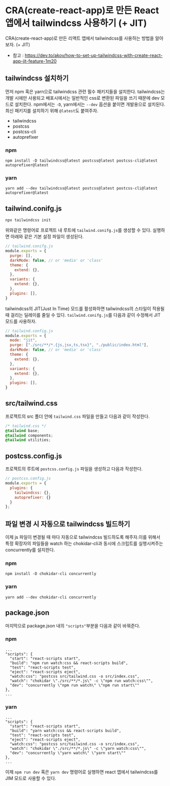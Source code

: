 # CRA(create-react-app)로 만든 React 앱에서 tailwindcss 사용하기 (+ JIT)

CRA(create-react-app)로 만든 리액트 앱에서 tailwindcss를 사용하는 방법을 알아보자. (+ JIT)

- 참고 : https://dev.to/akov/how-to-set-up-tailwindcss-with-create-react-app-jit-feature-1m20

## tailwindcss 설치하기

먼저 npm 혹은 yarn으로 tailwindcss 관련 필수 패키지들을 설치한다. tailwindcss는 개발 시에만 사용되고 배포시에서는 일반적인 css로 변환된 파일을 쓰기 때문에 dev 모드로 설치한다. npm에서는 `-D`, yarn에서는 `--dev` 옵션을 붙이면 개발용으로 설치된다. 최신 패키지를 설치하기 위해 `@latest`도 붙여주자.

- tailwindcss
- postcss
- postcss-cli
- autoprefixer

### npm 
```
npm install -D tailwindcss@latest postcss@latest postcss-cli@latest autoprefixer@latest
```

### yarn 
```
yarn add --dev tailwindcss@latest postcss@latest postcss-cli@latest autoprefixer@latest
```

## tailwind.conifg.js

```
npx tailwindcss init
```
위와같은 명령어로 프로젝트 내 루트에 `tailwind.conifg.js`를 생성할 수 있다. 실행하면 아래와 같은 기본 설정 파일이 생성된다.

```js
// tailwind.conifg.js
module.exports = {
  purge: [],
  darkMode: false, // or 'media' or 'class'
  theme: {
    extend: {},
  },
  variants: {
    extend: {},
  },
  plugins: [],
}
```

tailwindcss의 JIT(Just In Time) 모드를 활성화하면 tailwindcss의 스타일이 적용될때 걸리는 딜레이를 줄일 수 있다. `tailwind.conifg.js`를 다음과 같이 수정해서 JIT 모드를 사용하자.

```js
// tailwind.config.js
module.exports = {
  mode: "jit",
  purge: ["./src/**/*.{js,jsx,ts,tsx}", "./public/index.html"],
  darkMode: false, // or 'media' or 'class'
  theme: {
    extend: {},
  },
  variants: {
    extend: {},
  },
  plugins: [],
}
```

## src/tailwind.css

프로젝트의 src 폴더 안에 `tailwind.css` 파일을 만들고 다음과 같이 작성한다.

```css
/* tailwind.css */
@tailwind base;
@tailwind components;
@tailwind utilities;
```

## postcss.config.js

프로젝트의 루트에 `postcss.config.js` 파일을 생성하고 다음과 작성한다.

```js
// postcss.config.js
module.exports = {
  plugins: { 
    tailwindcss: {}, 
    autoprefixer: {} 
  }
};
```

## 파일 변경 시 자동으로 tailwindcss 빌드하기 

이제 js 파일이 변경될 때 마다 자동으로 tailwindcss 빌드하도록 해주자.이를 위해서 특정 확장자의 파일들을 watch 하는 chokidar-cli과 동시에 스크립트를 실행시켜주는 concurrently를 설치한다.

### npm
```
npm install -D chokidar-cli concurrently
```

### yarn
```
yarn add --dev chokidar-cli concurrently
```

## package.json

마지막으로 package.json 내의 `"scripts"`부분을 다음과 같이 바꿔준다. 

### npm
```
...
"scripts": {
  "start": "react-scripts start",
  "build": "npm run watch:css && react-scripts build",
  "test": "react-scripts test",
  "eject": "react-scripts eject",
  "watch:css": "postcss src/tailwind.css -o src/index.css",
  "watch": "chokidar \"./src/**/*.js\" -c \"npm run watch:css\"",
  "dev": "concurrently \"npm run watch\" \"npm run start\""
},
...
```

### yarn
```
...
"scripts": {
  "start": "react-scripts start",
  "build": "yarn watch:css && react-scripts build",
  "test": "react-scripts test",
  "eject": "react-scripts eject",
  "watch:css": "postcss src/tailwind.css -o src/index.css",
  "watch": "chokidar \"./src/**/*.js\" -c \"yarn watch:css\"",
  "dev": "concurrently \"yarn watch\" \"yarn start\""
},
...
```

이제 `npm run dev` 혹은 `yarn dev` 명령어로 실행하면 react 앱에서 tailwindcss를 JIM 모드로 사용할 수 있다.


